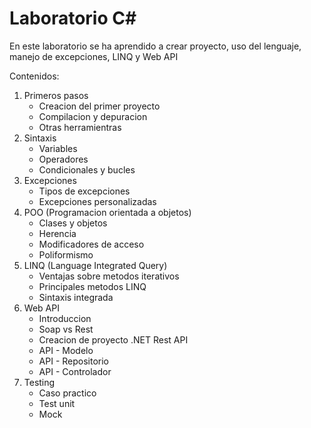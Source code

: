 # Laboratorio C#

En este laboratorio se ha aprendido a crear proyecto, uso del lenguaje, manejo de excepciones, LINQ y Web API

Contenidos:
 1. Primeros pasos
    - Creacion del primer proyecto
    - Compilacion y depuracion
    - Otras herramientras
 2. Sintaxis
    - Variables
    - Operadores
    - Condicionales y bucles
 3. Excepciones
    - Tipos de excepciones
    - Excepciones personalizadas
 4. POO (Programacion orientada a objetos)
    - Clases y objetos
    - Herencia
    - Modificadores de acceso
    - Poliformismo
 5. LINQ (Language Integrated Query)
    - Ventajas sobre metodos iterativos
    - Principales metodos LINQ
    - Sintaxis integrada
 6. Web API
    - Introduccion
    - Soap vs Rest
    - Creacion de proyecto .NET Rest API
    - API - Modelo
    - API - Repositorio
    - API - Controlador
 7. Testing
    - Caso practico
    - Test unit
    - Mock